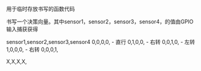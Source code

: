 用于临时存放书写的函数代码


书写一个决策向量。其中sensor1，sensor2，sensor3，sensor4，的值由GPIO输入捕获获得

sensor1,sensor2,sensor3,sensor4
0,0,0,0, - 直行
0,1,0,0, - 右转
0,0,1,0, - 左转
1,0,0,0, - 右转
0,0,0,1,

X,X,X,X,